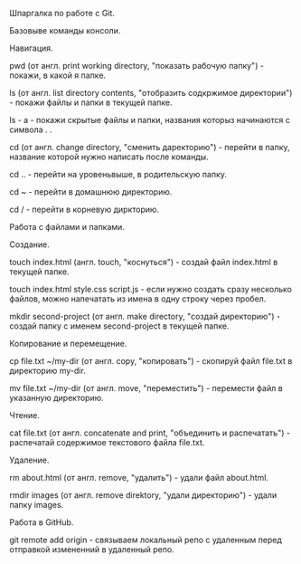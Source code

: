 Шпаргалка по работе с Git.

Базовыве команды консоли.

Навигация.

pwd (от англ. print working directory, "показать рабочую папку") - покажи, в какой я папке.

ls (от англ. list directory contents, "отобразить содкржимое директории") - покажи файлы и папки в текущей папке.

ls - a - покажи скрытые файлы и папки, названия которыз начинаются с символа . .

cd (от англ. change directory, "сменить даректорию") - перейти в папку, название которой нужно написать после команды.

cd .. - перейти на уровеньвыше, в родительскую папку.

cd ~ - перейти в домашнюю директорию.

cd / - перейти в корневую диркторию.

Работа с файлами и папками.

Создание.

touch index.html (англ. touch, "коснуться") - создай файл index.html в текущей папке.

touch index.html style.css script.js - если нужно создать сразу несколько файлов, можно напечатать из имена в одну строку через пробел.

mkdir second-project (от англ. make directory, "создай директорию") - создай папку с именем second-project в текущей папке.

Копирование и перемещение.

cp file.txt ~/my-dir (от англ. copy, "копировать") - скопируй файл file.txt в директорию my-dir.

mv file.txt ~/my-dir (от англ. move, "переместить") - перемести файл в указанную директорию.

Чтение.

cat file.txt (от англ. concatenate and print, "объединить и распечатать") - распечатай содержимое текстового файла file.txt.

Удаление.

rm about.html (от англ. remove, "удалить") - удали файл about.html.

rmdir images (от англ. remove direktory, "удали директорию") - удали папку images.


Работа в GitHub.

git remote add origin - связываем локальный репо с удаленным перед отправкой измененний в удаленный репо.


 
